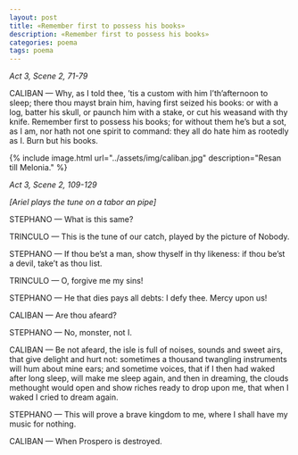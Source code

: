 ```yaml
---
layout: post
title: «Remember first to possess his books»
description: «Remember first to possess his books»
categories: poema
tags: poema
---
```


*Act 3, Scene 2, 71-79*

CALIBAN — Why, as I told thee, ’tis a custom with him
I’th’afternoon to sleep; there thou mayst brain him,
having first seized his books: or with a log,
batter his skull, or paunch him with a stake,
or cut his weasand with thy knife. Remember
first to possess his books; for without them
he’s but a sot, as I am, nor hath not
one spirit to command: they all do hate him
as rootedly as I. Burn but his books.

{% include image.html url="../assets/img/caliban.jpg" description="Resan till Melonia." %}

*Act 3, Scene 2, 109-129*

*[Ariel plays the tune on a tabor an pipe]*

STEPHANO — What is this same?

TRINCULO — This is the tune of our catch, played by the picture of Nobody.

STEPHANO — If thou be’st a man, show thyself in thy likeness: if thou be’st a devil, take’t as thou list.

TRINCULO — O, forgive me my sins!

STEPHANO — He that dies pays all debts: I defy thee. Mercy upon us!

CALIBAN — Are thou afeard?

STEPHANO — No, monster, not I.

CALIBAN — Be not afeard, the isle is full of noises,
sounds and sweet airs, that give delight and hurt not:
sometimes a thousand twangling instruments
will hum about mine ears; and sometime voices,
that if I then had waked after long sleep,
will make me sleep again, and then in dreaming,
the clouds methought would open and show riches
ready to drop upon me, that when I waked
I cried to dream again.

STEPHANO — This will prove a brave kingdom to me, where I shall have my music for nothing.

CALIBAN — When Prospero is destroyed.
